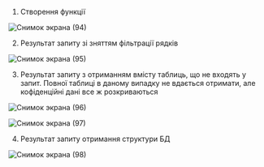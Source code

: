 1. Створення функції

![Снимок экрана (94)](https://github.com/oleksandrblazhko/ai-191-buriak/assets/145441728/3690ab41-080f-4cb6-bf3a-892a8269df98)

2. Результат запиту зі зняттям фільтрації рядків

![Снимок экрана (95)](https://github.com/oleksandrblazhko/ai-191-buriak/assets/145441728/40a9d503-55e9-4ce0-9dfc-a28b903c513e)

3. Результат запиту з отриманням вмісту таблиць, що не входять у запит. Повної таблиці в даному випадку не вдається отримати, але кофіденційні дані все ж розкриваються

![Снимок экрана (96)](https://github.com/oleksandrblazhko/ai-191-buriak/assets/145441728/1204f498-deb7-4112-8658-5f41faad66ae)

![Снимок экрана (97)](https://github.com/oleksandrblazhko/ai-191-buriak/assets/145441728/1e247577-168a-4e1a-aabc-ac08c709de46)

4. Результат запиту отримання структури БД

![Снимок экрана (98)](https://github.com/oleksandrblazhko/ai-191-buriak/assets/145441728/41ca89da-302f-4d26-a645-a9aae3d19eab)
